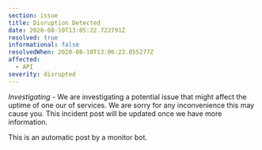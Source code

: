 ```yaml
---
section: issue
title: Disruption Detected
date: 2020-08-10T13:05:22.722791Z
resolved: true
informational: false
resolvedWhen: 2020-08-10T13:06:23.055277Z
affected:
  - API
severity: disrupted
---
```

*Investigating* - We are investigating a potential issue that might affect the uptime of one our of services. We are sorry for any inconvenience this may cause you. This incident post will be updated once we have more information.

This is an automatic post by a monitor bot.
        